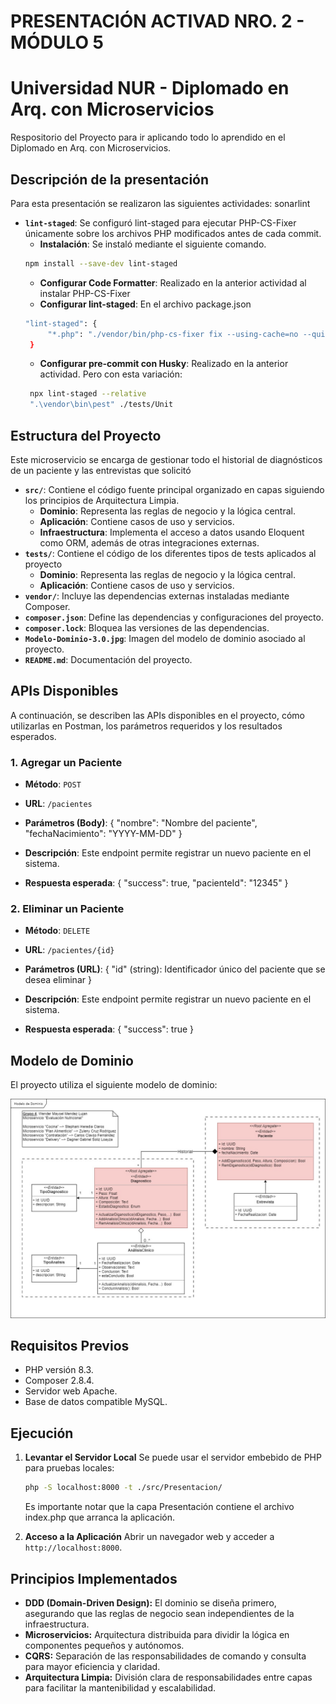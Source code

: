 # PRESENTACIÓN ACTIVAD NRO. 2 - MÓDULO 5
# Universidad NUR - Diplomado en Arq. con Microservicios

Respositorio del Proyecto para ir aplicando todo lo aprendido en el Diplomado en Arq. con Microservicios.

## Descripción de la presentación

Para esta presentación se realizaron las siguientes actividades:
sonarlint
- **`lint-staged`**: Se configuró lint-staged para ejecutar PHP-CS-Fixer únicamente sobre los archivos PHP modificados antes de cada commit.
  - **Instalación**: Se instaló mediante el siguiente comando.
   ```bash
   npm install --save-dev lint-staged
   ```
  - **Configurar Code Formatter**: Realizado en la anterior actividad al instalar PHP-CS-Fixer
  - **Configurar lint-staged**: En el archivo package.json
   ```bash
   "lint-staged": {
    	"*.php": "./vendor/bin/php-cs-fixer fix --using-cache=no --quiet"
  	}
   ```
  - **Configurar pre-commit con Husky**: Realizado en la anterior actividad. Pero con esta variación:
   ```bash
	npx lint-staged --relative
	".\vendor\bin\pest" ./tests/Unit
   ```

## Estructura del Proyecto

Este microservicio se encarga de gestionar todo el historial de diagnósticos de un paciente y las entrevistas que solicitó

- **`src/`**: Contiene el código fuente principal organizado en capas siguiendo los principios de Arquitectura Limpia.
  - **Dominio**: Representa las reglas de negocio y la lógica central.
  - **Aplicación**: Contiene casos de uso y servicios.
  - **Infraestructura**: Implementa el acceso a datos usando Eloquent como ORM, además de otras integraciones externas.
- **`tests/`**: Contiene el código de los diferentes tipos de tests aplicados al proyecto
  - **Dominio**: Representa las reglas de negocio y la lógica central.
  - **Aplicación**: Contiene casos de uso y servicios.
- **`vendor/`**: Incluye las dependencias externas instaladas mediante Composer.
- **`composer.json`**: Define las dependencias y configuraciones del proyecto.
- **`composer.lock`**: Bloquea las versiones de las dependencias.
- **`Modelo-Dominio-3.0.jpg`**: Imagen del modelo de dominio asociado al proyecto.
- **`README.md`**: Documentación del proyecto.

## APIs Disponibles

A continuación, se describen las APIs disponibles en el proyecto, cómo utilizarlas en Postman, los parámetros requeridos y los resultados esperados.

### 1. Agregar un Paciente
- **Método**: `POST`
- **URL**: `/pacientes`
- **Parámetros (Body)**:
  {
      "nombre": "Nombre del paciente",
      "fechaNacimiento": "YYYY-MM-DD"
  }
- **Descripción**: Este endpoint permite registrar un nuevo paciente en el sistema.

- **Respuesta esperada**:
   {
      "success": true,
      "pacienteId": "12345"
   }

### 2. Eliminar un Paciente
- **Método**: `DELETE`
- **URL**: `/pacientes/{id}`
- **Parámetros (URL)**:
  {
      "id" (string): Identificador único del paciente que se desea eliminar
  }
- **Descripción**: Este endpoint permite registrar un nuevo paciente en el sistema.

- **Respuesta esperada**:
   {
      "success": true
   }

## Modelo de Dominio

El proyecto utiliza el siguiente modelo de dominio:

![Modelo de Dominio](https://github.com/bndr88/ms2024-nur/blob/main/Modelo-Dominio-3.0.jpg)

## Requisitos Previos

- PHP versión 8.3.
- Composer 2.8.4.
- Servidor web Apache.
- Base de datos compatible MySQL.

## Ejecución

1. **Levantar el Servidor Local**
   Se puede usar el servidor embebido de PHP para pruebas locales:
   ```bash
   php -S localhost:8000 -t ./src/Presentacion/
   ```
   Es importante notar que la capa Presentación contiene el archivo index.php que arranca la aplicación.

2. **Acceso a la Aplicación**
   Abrir un navegador web y acceder a `http://localhost:8000`.

## Principios Implementados

- **DDD (Domain-Driven Design):** El dominio se diseña primero, asegurando que las reglas de negocio sean independientes de la infraestructura.
- **Microservicios:** Arquitectura distribuida para dividir la lógica en componentes pequeños y autónomos.
- **CQRS:** Separación de las responsabilidades de comando y consulta para mayor eficiencia y claridad.
- **Arquitectura Limpia:** División clara de responsabilidades entre capas para facilitar la mantenibilidad y escalabilidad.

